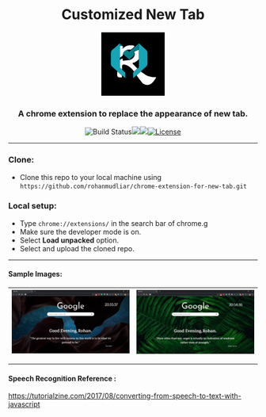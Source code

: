 <h1 align="center">Customized New Tab</h1>
<p align="center">
<img  alt="img" height="128px" width="128px" src="https://raw.githubusercontent.com/rohanmudliar/chrome-extension-for-new-tab/master/images/logoBlack.jpg">
</p>
<h3 align="center">A chrome extension to replace the appearance of new tab.</h3>
<div align="center">

![Build Status](http://img.shields.io/travis/badges/badgerbadgerbadger.svg?style=flat-square)![](https://img.shields.io/github/repo-size/rohanmudliar/chrome-extension-for-new-tab)![](https://img.shields.io/github/last-commit/rohanmudliar/chrome-extension-for-new-tab)[![License](http://img.shields.io/:license-mit-blue.svg?style=flat-square)](http://badges.mit-license.org)

---
</div>


### Clone:
- Clone this repo to your local machine using `https://github.com/rohanmudliar/chrome-extension-for-new-tab.git`

### Local setup:
- Type `chrome://extensions/` in the search bar of chrome.g
- Make sure the developer mode is on.
- Select **Load unpacked** option.
- Select and upload the cloned repo.
---

#### Sample Images: 

![Image 1](https://raw.githubusercontent.com/rohanmudliar//chrome-extension-for-new-tab/master/images/ref1.png) | ![Image 2](https://raw.githubusercontent.com/rohanmudliar//chrome-extension-for-new-tab/master/images/ref2.png) 
------------ | --------------


---

#### Speech Recognition Reference :
https://tutorialzine.com/2017/08/converting-from-speech-to-text-with-javascript
